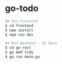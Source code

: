 # go-todo

```bash
## Run Frontend
$ cd frontend
$ npm install
$ npm run dev
```

```bash
## Run Backend - Go Rest
$ cd go-rest
$ go mod tidy
$ go run main.go
```

